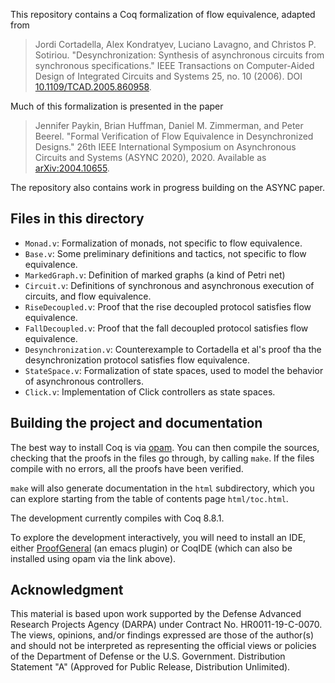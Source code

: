 This repository contains a Coq formalization of flow equivalence, adapted from 

> Jordi Cortadella, Alex Kondratyev, Luciano Lavagno, and Christos P. Sotiriou. "Desynchronization: Synthesis of asynchronous circuits from synchronous specifications." IEEE Transactions on Computer-Aided Design of Integrated Circuits and Systems 25, no. 10 (2006). DOI [10.1109/TCAD.2005.860958](https://dx.doi.org/10.1109/TCAD.2005.860958).

Much of this formalization is presented in the paper 

> Jennifer Paykin, Brian Huffman, Daniel M. Zimmerman, and Peter Beerel. "Formal Verification of Flow Equivalence in Desynchronized Designs." 26th IEEE International Symposium on Asynchronous Circuits and Systems (ASYNC 2020), 2020. Available as [arXiv:2004.10655](https://arxiv.org/abs/2004.10655).

The repository also contains work in progress building on the ASYNC paper.

## Files in this directory

* `Monad.v`: Formalization of monads, not specific to flow equivalence.
* `Base.v`: Some preliminary definitions and tactics, not specific to flow equivalence.
* `MarkedGraph.v`: Definition of marked graphs (a kind of Petri net)
* `Circuit.v`: Definitions of synchronous and asynchronous execution of circuits, and flow equivalence.
* `RiseDecoupled.v`: Proof that the rise decoupled protocol satisfies flow equivalence.
* `FallDecoupled.v`: Proof that the fall decoupled protocol satisfies flow equivalence.
* `Desynchronization.v`: Counterexample to Cortadella et al's proof tha the desynchronization protocol satisfies flow equivalence.
* `StateSpace.v`: Formalization of state spaces, used to model the behavior of asynchronous controllers.
* `Click.v`: Implementation of Click controllers as state spaces.


## Building the project and documentation

The best way to install Coq is via [opam](https://coq.inria.fr/opam-using.html). You can then compile the sources, checking that the proofs in the files go through, by calling `make`. If the files compile with no errors, all the proofs have been verified.

`make` will also generate documentation in the `html` subdirectory, which you can explore starting from the table of contents page `html/toc.html`.

The development currently compiles with Coq 8.8.1.

To explore the development interactively, you will need to install an IDE, either [ProofGeneral](https://proofgeneral.github.io/#quick-installation-instructions) (an emacs plugin) or CoqIDE (which can also be installed using opam via the link above).

## Acknowledgment

This material is based upon work supported by the Defense Advanced Research Projects Agency (DARPA) under Contract No. HR0011-19-C-0070. The views, opinions, and/or findings expressed are those of the author(s) and should not be interpreted as representing the official views or policies of the Department of Defense or the U.S. Government. Distribution Statement "A" (Approved for Public Release, Distribution Unlimited).
